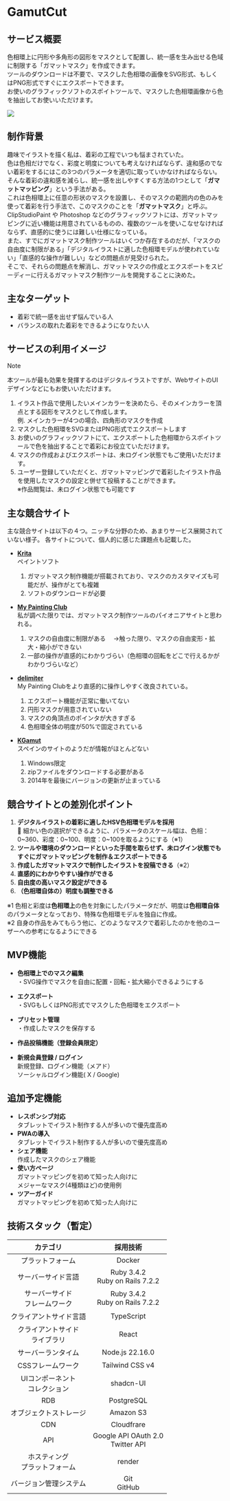 # GamutCut
## サービス概要
色相環上に円形や多角形の図形をマスクとして配置し、統一感を生み出せる色域に制限する「ガマットマスク」を作成できます。<br>
ツールのダウンロードは不要で、マスクした色相環の画像をSVG形式、もしくはPNG形式ですぐにエクスポートできます。<br>お使いのグラフィックソフトのスポイトツールで、マスクした色相環画像から色を抽出してお使いいただけます。

![](https://i.gyazo.com/92a8998bccf05eeceaba68cade7546f6.gif)

## 制作背景
趣味でイラストを描く私は、着彩の工程でいつも悩まされていた。<br>
色は色相だけでなく、彩度と明度についても考えなければならず、違和感のでない着彩をするにはこの3つのパラメータを適切に取っていかなければならない。
そんな着彩の違和感を減らし、統一感を出しやすくする方法の1つとして「**ガマットマッピング**」という手法がある。<br>
これは色相環上に任意の形状のマスクを設置し、そのマスクの範囲内の色のみを使って着彩を行う手法で、このマスクのことを「**ガマットマスク**」と呼ぶ。<br>
ClipStudioPaint や Photoshop などのグラフィックソフトには、ガマットマッピングに近い機能は用意されているものの、複数のツールを使いこなせなければならず、直感的に使うには難しい仕様になっている。<br>
また、すでにガマットマスク制作ツールはいくつか存在するのだが、「マスクの自由度に制限がある」「デジタルイラストに適した色相環モデルが使われていない」「直感的な操作が難しい」などの問題点が見受けられた。<br>
そこで、それらの問題点を解消し、ガマットマスクの作成とエクスポートをスピーディーに行えるガマットマスク制作ツールを開発することに決めた。

## 主なターゲット
- 着彩で統一感を出せず悩んでいる人
- バランスの取れた着彩をできるようになりたい人

## サービスの利用イメージ
> [!NOTE]
>本ツールが最も効果を発揮するのはデジタルイラストですが、WebサイトのUIデザインなどにもお使いいただけます。<br>

1. イラスト作品で使用したいメインカラーを決めたら、そのメインカラーを頂点とする図形をマスクとして作成します。<br>
例. メインカラーが4つの場合、四角形のマスクを作成<br>
2. マスクした色相環をSVGまたはPNG形式でエクスポートします<br>
3. お使いのグラフィックソフトにて、エクスポートした色相環からスポイトツールで色を抽出することで着彩にお役立ていただけます。
4. マスクの作成およびエクスポートは、未ログイン状態でもご使用いただけます。
5. ユーザー登録していただくと、ガマットマッピングで着彩したイラスト作品を使用したマスクの設定と併せて投稿することができます。<br>
※作品閲覧は、未ログイン状態でも可能です


## 主な競合サイト
主な競合サイトは以下の４つ。ニッチな分野のため、あまりサービス展開されていない様子。
各サイトについて、個人的に感じた課題点も記載した。

- **[Krita]( https://krita.org/ja/ )**<br>
ペイントソフト<br>
  1. ガマットマスク制作機能が搭載されており、マスクのカスタマイズも可能だが、操作がとても複雑
  2. ソフトのダウンロードが必要

- **[My Painting Club]( https://mypaintingclub.com/blog/post/39-The-Gamut-Mask-Tool )**<br>
私が調べた限りでは、ガマットマスク制作ツールのパイオニアサイトと思われる。<br>
  1. マスクの自由度に制限がある
　→触った限り、マスクの自由変形・拡大・縮小ができない
  2. 一部の操作が直感的にわかりづらい（色相環の回転をどこで行えるかがわかりづらいなど）
- **[delimiter]( https://blog.itod.dev/story/gamut-color-mask-tool/ )**<br>
My Painting Clubをより直感的に操作しやすく改良されている。<br>
  1. エクスポート機能が正常に働いてない
  2. 円形マスクが用意されていない
  3. マスクの角頂点のポインタが大きすぎる
  4. 色相環全体の明度が50%で固定されている
- **[KGamut]( https://cr10blog.blogspot.com/2013/02/kgamut.html )**<br>
スペインのサイトのようだが情報がほとんどない<br>
  1. Windows限定
  2. zipファイルをダウンロードする必要がある
  3. 2014年を最後にバージョンの更新が止まっている

## 競合サイトとの差別化ポイント
1. **デジタルイラストの着彩に適したHSV色相環モデルを採用**<br>
 :page_facing_up: 細かい色の選択ができるように、パラメータのスケール幅は、色相：0~360、彩度：0~100、明度：0~100を取るようにする（※1）<br>
2. **ツールや環境のダウンロードといった手間を取らせず、未ログイン状態でもすぐにガマットマッピングを制作＆エクスポートできる**<br>
3. **作成したガマットマスクで制作したイラストを投稿できる**（※2）<br>
4. **直感的にわかりやすい操作ができる**<br>
5. **自由度の高いマスク設定ができる**<br>
6. **（色相環自体の）明度も調整できる**<br>

※1 色相と彩度は**色相環上**の色を対象にしたパラメータだが、明度は**色相環自体**のパラメータとなっており、特殊な色相環モデルを独自に作成。<br>
※2 自身の作品をみてもらう他に、どのようなマスクで着彩したのかを他のユーザーへの参考になるようにできる<br>

## MVP機能
- **色相環上でのマスク編集**<br>
  ・SVG操作でマスクを自由に配置・回転・拡大縮小できるようにする

- **エクスポート**<br>
  ・SVGもしくはPNG形式でマスクした色相環をエクスポート<br>

- **プリセット管理**<br>
  ・作成したマスクを保存する

- **作品投稿機能（登録会員限定）**
- **新規会員登録 / ログイン**<br>
  新規登録、ログイン機能（メアド）<br>
  ソーシャルログイン機能( X / Google)

## 追加予定機能
- **レスポンシブ対応**<br>
  タブレットでイラスト制作する人が多いので優先度高め
- **PWAの導入**<br>
  タブレットでイラスト制作する人が多いので優先度高め
- **シェア機能**<br>
  作成したマスクのシェア機能
- **使い方ページ**<br>
  ガマットマッピングを初めて知った人向けに<br>
  メジャーなマスク(4種類ほど)の使用例
- **ツアーガイド**<br>
  ガマットマッピングを初めて知った人向けに

## 技術スタック（暫定）

| カテゴリ | 採用技術 |
| :---: | :---: |
| プラットフォーム	| Docker
| サーバーサイド言語	| Ruby 3.4.2<br>Ruby on Rails 7.2.2 |
| サーバーサイド<br>フレームワーク	| Ruby 3.4.2<br>Ruby on Rails 7.2.2 |
| クライアントサイド言語	| TypeScript |
| クライアントサイド<br>ライブラリ | React |
| サーバーランタイム | Node.js 22.16.0 |
| CSSフレームワーク | Tailwind CSS v4 |
| UIコンポーネント<br>コレクション | shadcn-UI |
| RDB	| PostgreSQL |
| オブジェクトストレージ | Amazon S3 |
| CDN | Cloudfrare |
| API | Google API OAuth 2.0 <br> Twitter API |
| ホスティング<br>プラットフォーム	| render |
| バージョン管理システム	| Git <br> GitHub |
